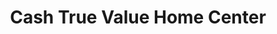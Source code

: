 ---
title: "Cash True Value Home Center"
url: /east-lyme/cash-true-value-home-center/
shop: doityourself
---